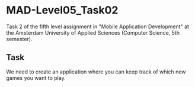 # MAD-Level05_Task02
Task 2 of the fifth level assignment in "Mobile Application Development" at the Amsterdam University of Applied Sciences (Computer Science, 5th semester).

## Task
We need to create an application where you can keep track of which new games you want to play.
